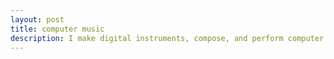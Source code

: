 ```yaml
---
layout: post
title: computer music
description: I make digital instruments, compose, and perform computer music.
---
```




